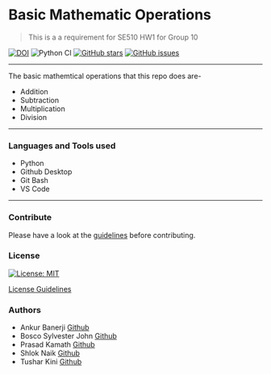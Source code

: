 # Basic Mathematic Operations
>This is a  a requirement for SE510 HW1 for Group 10


[![DOI](https://zenodo.org/badge/528681869.svg)](https://zenodo.org/badge/latestdoi/528681869)
![Python CI](https://github.com/boscosylvester-john/se_hw1/actions/workflows/tests.yaml/badge.svg) 
[![GitHub stars](https://img.shields.io/github/stars/boscosylvester-john/se_hw1)](https://github.com/boscosylvester-john/se_hw1/stargazers)
[![GitHub issues](https://img.shields.io/github/issues/boscosylvester-john/se_hw1)](https://github.com/boscosylvester-john/se_hw1/issues)

___
The basic mathemtical operations that this repo does are-
* Addition
* Subtraction
* Multiplication
* Division

___

### Languages and Tools used
* Python
* Github Desktop
* Git Bash
* VS Code
___


### Contribute
Please have a look at the [guidelines](https://github.com/boscosylvester-john/se_hw1/blob/main/CONTRIBUTING.md) before contributing.

### License
[![License: MIT](https://img.shields.io/badge/License-MIT-yellow.svg)](https://opensource.org/licenses/MIT)

[License Guidelines](https://github.com/boscosylvester-john/se_hw1/blob/main/LICENSE.md)

### Authors
* Ankur Banerji [Github](https://github.com/ankurbanerji3)
* Bosco Sylvester John [Github](https://github.com/boscosylvester-john)
* Prasad Kamath [Github](https://github.com/kamathprasad9)
* Shlok Naik [Github](https://github.com/shlokio)
* Tushar Kini [Github](https://github.com/tusharkini)









